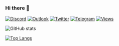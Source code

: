 ### Hi there 👋

[![Discord](https://img.shields.io/badge/Discord-7289DA?style=flat&logo=discord&logoColor=white)](https://discordapp.com/users/584799680224034817)
[![Outlook](https://img.shields.io/badge/Microsoft_Outlook-0078D4?style=flat&logo=microsoft-outlook&logoColor=white)](mailto:dev.sarmai@outlook.com)
[![Twitter](https://img.shields.io/badge/Twitter-%231DA1F2.svg?style=flat&logo=Twitter&logoColor=white)](https://twitter.com/dev_sarmai)
[![Telegram](https://img.shields.io/badge/Telegram-2CA5E0?style=flat&logo=telegram&logoColor=white)](https://t.me/ailen_sarm)
[![Views](https://komarev.com/ghpvc/?username=Sarmerer&style=flat&color=blueviolet&label=Views)](https://github.com/sarmai)

![GitHub stats](https://github-readme-stats-seven-liard.vercel.app/api?username=sarmai&show_icons=true&theme=github_dark&include_all_commits=true)

[![Top Langs](https://github-readme-stats-seven-liard.vercel.app/api/top-langs/?username=sarmai&layout=compact&theme=github_dark)](https://github.com/anuraghazra/github-readme-stats)

<!--
**sarmai/sarmai** is a ✨ _special_ ✨ repository because its `README.md` (this file) appears on your GitHub profile.

Here are some ideas to get you started:

- 🔭 I’m currently working on ...
- 🌱 I’m currently learning ...
- 👯 I’m looking to collaborate on ...
- 🤔 I’m looking for help with ...
- 💬 Ask me about ...
- 📫 How to reach me: ...
- 😄 Pronouns: ...
- ⚡ Fun fact: ...
-->
